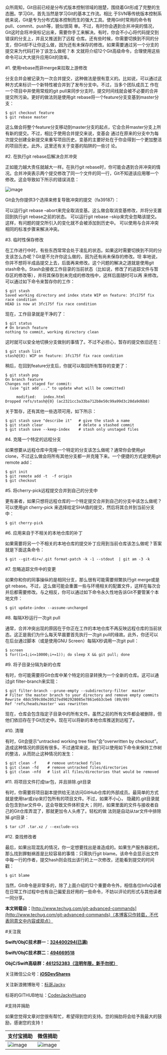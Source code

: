 
众所周知，Git目前已经是分布式版本控制领域的翘楚，围绕着Git形成了完整的生态圈。学习Git，首先当然是学习Git的基本工作流。相比 于SVN等传统版本控制系统来说，Git是专为分布式版本控制而生的强大工具。使用Git时常用的命令有pull、commit、push等，貌似很简 单。不过，有时你会遇到合并冲突的情况，Git这时会将冲突标记出来，需要你手工来解决。有时，你会不小心将代码提交到错误的分支上，并且又推送到了远程 仓库。还有些时候，你需要切换到不同的分支，但Git却不让你这么做，因为还有未保存的修改。如果需要通过另一个分支的提交来为代码打补丁该怎么做呢？本 文就将介绍12个Git高级命令，合理使用这些命令可以大大提升应用Git的效率。

#1. 使用rebase而非merge来拉取上游修改

分支合并会被记录为一次合并提交，这种做法是很有意义的。比如说，可以通过这种方式来标识一个新特性被合并到了发布分支中。不过，当多个团队成员工 作在一个项目中并使用常规的git pull来同步分支时，提交时间线就会被不必要的合并提交所污染。更好的做法则是使用git rebase将一个feature分支变基到master分支：

```
$ git checkout feature
$ git rebase master
```

这么做会将整个feature分支移动到master分支的起点，它会合并master分支上所有新的提交。不过，相比于使用合并提交来说，变基会 通过在原来的分支中为每次提交创建全新提交来重写项目历史。变基的主要好处在于你会得到一个更加整洁的项目历史。此外，这里还有关于变基的陷阱的一些讨 论。

#2. 在执行git rebase后解决合并冲突

正如能力越大责任就越大一样。在执行git rebase时，你可能会遇到合并冲突的情况。合并冲突表示两个提交修改了同一个文件的同一行，Git不知道该应用哪一个修改。这会导致如下所示的错误消息：

![image](http://static.oschina.net/uploads/img/201601/31082151_MxuV.jpg)

Git会为你提供3个选择来修复导致冲突的提交（fa39187）：

可以运行git rebase –abort来完全取消变基。这么做会取消变基修改，并将分支置回到执行git rebase之前的状态。
可以运行git rebase –skip来完全忽略该提交。这样，有问题的提交所引入的变化就不会被添加到历史中。
可以使用与合并冲突相同的标准步骤来解决冲突。

#3. 临时性保存修改

在工作进行中时，有些东西常常会处于凌乱的状态。如果这时需要切换到不同的分支该怎么办呢？Git是不允许你这么做的，因为还有尚未保存的修改。坦 率地说，你并不想将半成品提交上去，后面再来修改。这个问题的解决之道就是使用git stash命令。Stash会接收工作目录的当前状态（比如说，修改了的追踪文件与暂存区的修改等），并将其保存到未完成的修改栈中，这样后面随时可以再 来修改。可以通过如下命令来暂存你的工作：

```
$ git stash
Saved working directory and index state WIP on feature: 3fc175f fix race condition
HEAD is now at 3fc175f fix race condition
```

现在，工作目录就是干净的了：

```
$ git status
# On branch feature
nothing to commit, working directory clean
```

这时就可以安全地切换分支做别的事情了。不过不必担心，暂存的提交依旧还在：

```
$ git stash list
stash@{0}: WIP on feature: 3fc175f fix race condition
```

稍后，在回到feature分支后，你就可以取回所有暂存的变更了：

```
$ git stash pop
On branch feature
Changes not staged for commit:
  (use "git add ..." to update what will be committed)

     modified:   index.html
Dropped refs/stash@{0} (ac2321cc3a33ba712b8e50c99a99d3c20da9d6b8)
```

关于暂存，还有其他一些选项可用，如下所示：

```
$ git stash save "describe it"   # give the stash a name
$ git stash clear                # delete a stashed commit
$ git stash save --keep-index    # stash only unstaged files
```

#4. 克隆一个特定的远程分支

如果想要从远程仓库中克隆一个特定的分支该怎么做呢？通常你会使用git clone，不过这么做会将所有其他分支都一并克隆下来。一个便捷的方式是使用git remote add：

```
$ git init  
$ git remote add -t  -f origin 
$ git checkout
```

#5. 将cherry-pick远程提交合并到自己的分支中

更有甚者，如果只想将远程仓库的一个特定提交合并到自己的分支中该怎么做呢？可以使用git cherry-pick 来选择给定SHA值的提交，然后将其合并到当前分支中：

```
$ git cherry-pick
```

#6. 应用来自于不相关的本地仓库的补丁

如果需要将另一个不相关的本地仓库的提交补丁应用到当前仓库该怎么做呢？答案就是下面这条命令：

```
$ git --git-dir=/.git format-patch -k -1 --stdout  | git am -3 -k
```

#7. 忽略追踪文件中的变更

如果你和你的同事操纵的是相同分支，那么很有可能需要频繁执行git merge或是git rebase。不过，这么做可能会重置一些与环境相关的配置文件，这样在每次合并后都需要修改。与之相反，你可以通过如下命令永久性地告诉Git不要管某个本地文件：

```
$ git update-index --assume-unchanged
```

#8. 每隔X秒运行一次git pull

通常，合并冲突出现的原因在于你正在工作的本地仓库不再反映远程仓库的当前状态。这正是我们为什么每天早晨要首先执行一次git pull的缘故。此外，你还可以在后台通过脚本（或是使用GNU Screen）每隔X秒调用一次git pull：

```
$ screen
$ for((i=1;i<=10000;i+=1)); do sleep X && git pull; done
```

#9. 将子目录分隔为新的仓库

有时，你可能需要将Git仓库中某个特定的目录转换为一个全新的仓库。这可以通过git filter-branch来实现：

```
$ git filter-branch --prune-empty --subdirectory-filter  master
# Filter the master branch to your directory and remove empty commits
Rewrite 48dc599c80e20527ed902928085e7861e6b3cbe6 (89/89)
Ref 'refs/heads/master' was rewritten
```

现在，仓库会包含指定子目录中的所有文件。虽然之前的所有文件都会被删除，但他们依旧存在于Git历史中。现在可以将新的本地仓库推送到远程了。

#10. 清理

有时，Git会提示“untracked working tree files”会“overwritten by checkout”。造成这种情况的原因有很多。不过通常来说，我们可以使用如下命令来保持工作树的整洁，从而防止这种情况的发生：

```
$ git clean -f     # remove untracked files
$ git clean -fd    # remove untracked files/directories
$ git clean -nfd   # list all files/directories that would be removed
```

#11. 将项目文件打成tar包，并且排除.git目录

有时，你需要将项目副本提供给无法访问GitHub仓库的外部成员。最简单的方式就是使用tar或zip来打包所有的项目文件。不过，如果不小心， 隐藏的.git目录就会包含到tar文件中，这会导致文件体积变大；同时，如果里面的文件与接收者自己的Git仓库弄混了，那就更加令人头疼了。轻松的做 法则是自动从tar文件中排除掉.git目录：

```
$ tar cJf .tar.xz / --exclude-vcs
```

#12. 查找修改者

最后，如果出现混乱的情况，你一定想要找出是谁造成的。如果生产服务器宕机，那么找到罪魁祸首是比较容易的事情：只需执行git blame。该命令会显示出文件中每一行的作者，提交hash则会找出该行的上一次修改，还能看到提交的时间戳：

```
$ git blame
```

当然，Git命令是非常多的，除了上面介绍的12个重要命令外，相信各位InfoQ读者在日常工作过程中也有自己偏爱且好用的一些命令，不妨以评论的形式与其他读者一同分享。

**本文转载自：**[http://www.techug.com/git-advanced-commands](http://www.techug.com/git-advanced-commands)（本博客只作转载，不代表同意文中内容或观点）

#关注我


**Swift/ObjC技术群一：[324400294(已满)]()**

**Swift/ObjC技术群二：[494669518]()**

**ObjC/Swift高级群：[461252383（注明年限，新手勿扰）]()**

关注微信公众号：[**iOSDevShares**]()

关注新浪微博账号：[标哥Jacky](http://weibo.com/u/5384637337)

标哥的GITHUB地址：[CoderJackyHuang](https://github.com/CoderJackyHuang)


#支持并捐助


如果您觉得文章对您很有帮忙，希望得到您的支持。您的捐肋将会给予我最大的鼓励，感谢您的支持！

支付宝捐助      | 微信捐助
------------- | -------------
![image](http://www.henishuo.com/wp-content/uploads/2015/12/alipay-e1451124478416.jpg) | ![image](http://www.henishuo.com/wp-content/uploads/2015/12/weixin.jpg)
